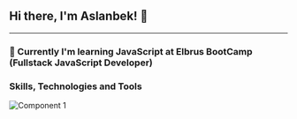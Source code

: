 ## Hi there, I'm Aslanbek! 👋
___
### :book: Currently I'm learning JavaScript at Elbrus BootCamp (Fullstack JavaScript Developer)


### Skills, Technologies and Tools

![Component 1](https://user-images.githubusercontent.com/99525626/171757813-bc93e7bd-a68f-4df7-a7c3-93dd09167e5f.png)
